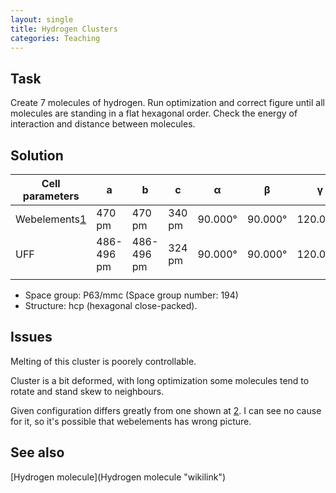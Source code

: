 ```yaml
---
layout: single
title: Hydrogen Clusters
categories: Teaching
---
```


Task
----

Create 7 molecules of hydrogen. Run optimization and correct figure until all molecules are standing in a flat hexagonal order. Check the energy of interaction and distance between molecules.

Solution
--------

| Cell parameters                                                        | a          | b          | c      | α       | β       | γ        |
|------------------------------------------------------------------------|------------|------------|--------|---------|---------|----------|
| Webelements[1](http://webelements.com/hydrogen/crystal_structure.html) | 470 pm     | 470 pm     | 340 pm | 90.000° | 90.000° | 120.000° |
| UFF                                                                    | 486-496 pm | 486-496 pm | 324 pm | 90.000° | 90.000° | 120.000° |
||

-   Space group: P63/mmc (Space group number: 194)
-   Structure: hcp (hexagonal close-packed).

Issues
------

Melting of this cluster is poorely controllable.

Cluster is a bit deformed, with long optimization some molecules tend to rotate and stand skew to neighbours.

Given configuration differs greatly from one shown at [2](http://webelements.com/hydrogen/crystal_structure.html). I can see no cause for it, so it's possible that webelements has wrong picture.

See also
--------

[Hydrogen molecule](Hydrogen molecule "wikilink")



